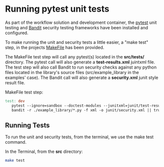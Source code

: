 # Running pytest unit tests

As part of the workflow solution and development container, the [pytest](https://docs.pytest.org/en/7.0.x/)
unit testing and [Bandit](https://bandit.readthedocs.io/en/latest/) security testing frameworks have been
installed and configured.

To make running the unit and security tests a little easier, a "make test" step, in the projects [MakeFile](../src/Makefile) has been provided.

The MakeFile test step will call any pytest(s) located in the __src/tests/__ directory. The pytest call will also generate a __test-results.xml__ juintxml file. The test step will also call Bandit to run security checks against any python files located in the library's source files (src/example_library in the examples' case). The Bandit call will also generate a __security.xml__ junit style result file.

MakeFile test step:

```MakeFile
test: dev
   pytest --ignore=sandbox --doctest-modules --junitxml=junit/test-results.xml
   bandit -r ./example_library/*.py -f xml -o junit/security.xml || true
```

## Running Tests

To run the unit and security tests, from the terminal, we use the make test command.

In the Terminal, from the __src__ directory:

```bash
make test
```
